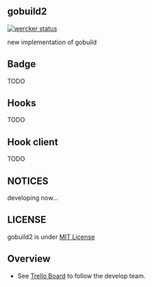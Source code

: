## gobuild2
[![wercker status](https://app.wercker.com/status/33c73c9c4ea5cbc96ca1660d2e1b58a6/m "wercker status")](https://app.wercker.com/project/bykey/33c73c9c4ea5cbc96ca1660d2e1b58a6)

new implementation of gobuild

## Badge
TODO

## Hooks
TODO

## Hook client
TODO

## NOTICES
developing now...

## LICENSE
gobuild2 is under [MIT License](/LICENSE)

## Overview
* See [Trello Board](https://trello.com/b/Ml7fV574/gobuild2) to follow the develop team.
